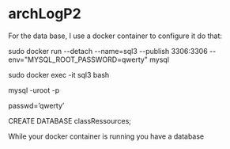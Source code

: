 # archLogP2


For the data base, I use a docker container to configure it do that:


 sudo docker run --detach --name=sql3 --publish 3306:3306 --env="MYSQL_ROOT_PASSWORD=qwerty" mysql


sudo docker exec -it sql3 bash

mysql -uroot -p

passwd=’qwerty’

CREATE DATABASE classRessources;


While your docker container is running you have a database
